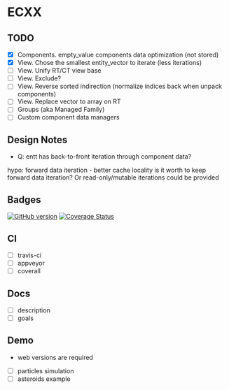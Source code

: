 # ECXX

## TODO

- [x] Components. empty_value components data optimization (not stored)
- [x] View. Chose the smallest entity_vector to iterate (less iterations)
- [ ] View. Unify RT/CT view base
- [ ] View. Exclude?
- [ ] View. Reverse sorted indirection (normalize indices back when unpack components) 
- [ ] View. Replace vector to array on RT
- [ ] Groups (aka Managed Family)
- [ ] Custom component data managers

## Design Notes

- Q: entt has back-to-front iteration through component data?

hypo: forward data iteration - better cache locality
is it worth to keep forward data iteration? 
Or read-only/mutable iterations could be provided

## Badges

[![GitHub version](https://badge.fury.io/gh/eliasku%2Fecxx.svg)](http://badge.fury.io/gh/eliasku%2Fecxx)
[![Coverage Status](https://coveralls.io/repos/github/eliasku/ecxx/badge.svg?branch=master)](https://coveralls.io/github/eliasku/ecxx?branch=develop)

## CI

- [ ] travis-ci
- [ ] appveyor
- [ ] coverall

## Docs

- [ ] description
- [ ] goals

## Demo

- web versions are required
- [ ] particles simulation
- [ ] asteroids example
